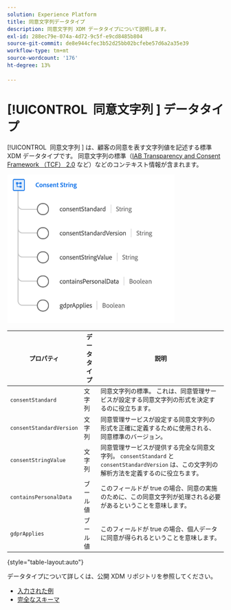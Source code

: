 ```yaml
---
solution: Experience Platform
title: 同意文字列データタイプ
description: 同意文字列 XDM データタイプについて説明します。
exl-id: 288ec79e-074a-4d72-9c5f-e9cd8485b804
source-git-commit: de8e944cfec3b52d25bb02bcfebe57d6a2a35e39
workflow-type: tm+mt
source-wordcount: '176'
ht-degree: 13%

---
```


# [!UICONTROL &#x200B; 同意文字列 &#x200B;] データタイプ

[!UICONTROL &#x200B; 同意文字列 &#x200B;] は、顧客の同意を表す文字列値を記述する標準 XDM データタイプです。 同意文字列の標準（[IAB Transparency and Consent Framework （TCF） 2.0](../field-groups/profile/iab.md) など）などのコンテキスト情報が含まれます。

![](../images/data-types/consent-string.png)

| プロパティ | データタイプ | 説明 |
| --- | --- | --- |
| `consentStandard` | 文字列 | 同意文字列の標準。 これは、同意管理サービスが設定する同意文字列の形式を決定するのに役立ちます。 |
| `consentStandardVersion` | 文字列 | 同意管理サービスが設定する同意文字列の形式を正確に定義するために使用される、同意標準のバージョン。 |
| `consentStringValue` | 文字列 | 同意管理サービスが提供する完全な同意文字列。 `consentStandard` と `consentStandardVersion` は、この文字列の解析方法を定義するのに役立ちます。 |
| `containsPersonalData` | ブール値 | このフィールドが true の場合、同意の実施のために、この同意文字列が処理される必要があるということを意味します。 |
| `gdprApplies` | ブール値 | このフィールドが true の場合、個人データに同意が得られるということを意味します。 |

{style="table-layout:auto"}

データタイプについて詳しくは、公開 XDM リポジトリを参照してください。

* [ 入力された例 ](https://github.com/adobe/xdm/blob/master/components/datatypes/consent/consentstring.example.1.json)
* [ 完全なスキーマ ](https://github.com/adobe/xdm/blob/master/components/datatypes/consent/consentstring.schema.json)
